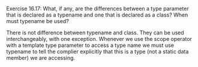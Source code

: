Exercise 16.17:
What, if any, are the differences between a type parameter that
is declared as a typename and one that is declared as a class? When must
typename be used?

There is not difference between typename and class. They can be used
interchangeably, with one exception. Whenever we use the scope operator with a
template type parameter to access a type name we must use typename to tell the
complier explicitly that this is a type (not a static data member) we are
accessing.
